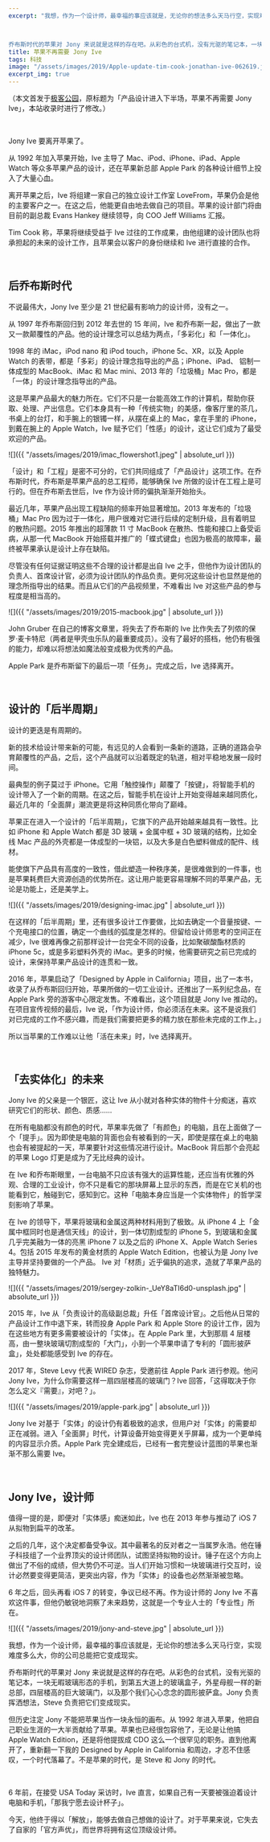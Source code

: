 ```yaml
---
excerpt: "我想，作为一个设计师，最幸福的事应该就是，无论你的想法多么天马行空，实现难度多么大，你的公司总能把它变成现实。



乔布斯时代的苹果对 Jony 来说就是这样的存在吧。从彩色的台式机，没有光驱的笔记本，一块无暇玻璃形态的手机，到第五大道上的玻璃盒子，外星母舰一样的新总部，四层楼高的巨大玻璃门，以及那个我们心心念念的圆形披萨盒。Jony 负责挥洒想法，Steve 负责把它们变成现实。"
title: 苹果不再需要 Jony Ive
tags: 科技
image: "/assets/images/2019/Apple-update-tim-cook-jonathan-ive-062619.jpg"
excerpt_img: true
---
```


（本文首发于[极客公园](https://www.geekpark.net/news/243959)，原标题为「产品设计进入下半场，苹果不再需要 Jony Ive」，本站收录时进行了修改。）

<br>

Jony Ive 要离开苹果了。

从 1992 年加入苹果开始，Ive 主导了 Mac、iPod、iPhone、iPad、Apple Watch 等众多苹果产品的设计，还在苹果新总部 Apple Park 的各种设计细节上投入了大量心血。

离开苹果之后，Ive 将组建一家自己的独立设计工作室 LoveFrom，苹果仍会是他的主要客户之一。在这之后，他能更自由地去做自己的项目。苹果的设计部门将由目前的副总裁 Evans Hankey 继续领导，向 COO Jeff Williams 汇报。

Tim Cook 称，苹果将继续受益于 Ive 过往的工作成果，由他组建的设计团队也将承担起的未来的设计工作，且苹果会以客户的身份继续和 Ive 进行直接的合作。

<br>

## 后乔布斯时代
不说最伟大，Jony Ive 至少是 21 世纪最有影响力的设计师，没有之一。

从 1997 年乔布斯回归到 2012 年去世的 15 年间，Ive 和乔布斯一起，做出了一款又一款颠覆性的产品。他的设计理念可以总结为两点，「多彩化」和「一体化」。

1998 年的 iMac，iPod nano 和 iPod touch，iPhone 5c、XR，以及 Apple Watch 的表带，都是「多彩」的设计理念指导出的产品；iPhone、iPad、 铝制一体成型的 MacBook、iMac 和 Mac mini、2013 年的「垃圾桶」Mac Pro，都是「一体」的设计理念指导出的产品。

这是苹果产品最大的魅力所在。它们不只是一台能高效工作的计算机，帮助你获取、处理、产出信息。它们本身具有一种「传统实物」的美感，像客厅里的茶几，书桌上的台灯，和手腕上的银镯一样，从摆在桌上的 Mac，拿在手里的 iPhone，到戴在腕上的 Apple Watch，Ive 赋予它们「性感」的设计，这让它们成为了最受欢迎的产品。

![]({{ "/assets/images/2019/imac_flowershot1.jpeg" | absolute_url }})

「设计」和「工程」是密不可分的，它们共同组成了「产品设计」这项工作。在乔布斯时代，乔布斯是苹果产品的总工程师，能够确保 Ive 所做的设计在工程上是可行的。但在乔布斯去世后，Ive 作为设计师的偏执渐渐开始抬头。

最近几年，苹果产品出现工程缺陷的频率开始显著增加。2013 年发布的「垃圾桶」Mac Pro 因为过于一体化，用户很难对它进行后续的定制升级，且有着明显的散热问题。2015 年推出的超薄款 11 寸 MacBook 在散热、性能和接口上备受诟病，从那一代 MacBook 开始搭载并推广的「蝶式键盘」也因为极高的故障率，最终被苹果承认是设计上存在缺陷。

尽管没有任何证据证明这些不合理的设计都是出自 Ive 之手，但他作为设计团队的负责人、首席设计官，必须为设计团队的作品负责。更何况这些设计也显然是他的理念所指导出的结果。而且从它们的产品视频里，不难看出 Ive 对这些产品的参与程度是相当高的。

![]({{ "/assets/images/2019/2015-macbook.jpg" | absolute_url }})

John Gruber 在自己的博客文章里，将失去了乔布斯的 Ive 比作失去了列侬的保罗·麦卡特尼（两者是甲壳虫乐队的最重要成员）。没有了最好的搭档，他仍有极强的能力，却难以将想法如魔法般变成极为优秀的产品。

Apple Park 是乔布斯留下的最后一项「任务」。完成之后，Ive 选择离开。

<br>

## 设计的「后半周期」
设计的更迭是有周期的。

新的技术给设计带来新的可能，有远见的人会看到一条新的道路，正确的道路会孕育颠覆性的产品，之后，这个产品就可以沿着既定的轨道，相对平稳地发展一段时间。

最典型的例子莫过于 iPhone。它用「触控操作」颠覆了「按键」，将智能手机的设计带入了一个新的周期。在这之后，智能手机在设计上开始变得越来越同质化，最近几年的「全面屏」潮流更是将这种同质化带向了巅峰。

苹果正在进入一个设计的「后半周期」，它旗下的产品开始越来越具有一致性。比如 iPhone 和 Apple Watch 都是 3D 玻璃 + 金属中框 + 3D 玻璃的结构，比如全线 Mac 产品的外壳都是一体成型的一块铝，以及大多是白色塑料做成的配件、线材。

能使旗下产品具有高度的一致性，借此塑造一种秩序美，是很难做到的一件事，也是苹果耗费巨大资源创造的优势所在。这让用户能更容易理解不同的苹果产品，无论是功能上，还是美学上。

![]({{ "/assets/images/2019/designing-imac.jpg" | absolute_url }})

在这样的「后半周期」里，还有很多设计工作要做，比如去确定一个音量按键、一个充电接口的位置，确定一个曲线的弧度是怎样的。但留给设计师思考的空间正在减少，Ive 很难再像之前那样设计一台完全不同的设备，比如聚碳酸酯材质的 iPhone 5c，或是多彩塑料外壳的 iMac。更多的时候，他需要研究之前已完成的设计，来保持苹果产品设计的连贯和一致。

2016 年，苹果启动了「Designed by Apple in California」项目，出了一本书，收录了从乔布斯回归开始，苹果所做的一切工业设计。还推出了一系列纪念品，在 Apple Park 旁的游客中心限定发售。不难看出，这个项目就是 Jony Ive 推动的。在项目宣传视频的最后，Ive 说，「作为设计师，你必须活在未来。这不是说我们对已完成的工作不感兴趣，而是我们需要把更多的精力放在那些未完成的工作上。」

所以当苹果的工作难以让他「活在未来」时，Ive 选择离开。

<br>

## 「去实体化」的未来
Jony Ive 的父亲是一个银匠，这让 Ive 从小就对各种实体的物件十分痴迷，喜欢研究它们的形状、颜色、质感……

在所有电脑都没有颜色的时代，苹果率先做了「有颜色」的电脑，且在上面做了一个「提手」。因为即使是电脑的背面也会有被看到的一天，即使是摆在桌上的电脑也会有被提起的一天，苹果要针对这些情况进行设计。MacBook 背后那个会亮起的苹果 Logo 灯更是成为了无比经典的设计。

在 Ive 和乔布斯眼里，一台电脑不只应该有强大的运算性能，还应当有优雅的外观、合理的工业设计，你不只是看它的那块屏幕上显示的东西，而是在它关机的也能看到它，触碰到它，感知到它。这种「电脑本身应当是一个实体物件」的哲学深刻影响了苹果。

在 Ive 的领导下，苹果将玻璃和金属这两种材料用到了极致。从 iPhone 4 上「金属中框同时也是通信天线」的设计，到一体切割成型的 iPhone 5，到玻璃和金属几乎完美融为一体的亮黑 iPhone 7 以及之后的 iPhone X、Apple Watch Series 4。包括 2015 年发布的黄金材质的 Apple Watch Edition，也被认为是 Jony Ive 主导并坚持要做的一个产品。 Ive 对「材质」近乎偏执的追求，造就了苹果产品的独特魅力。

![]({{ "/assets/images/2019/sergey-zolkin-_UeY8aTI6d0-unsplash.jpg" | absolute_url }})

2015 年，Ive 从「负责设计的高级副总裁」升任「首席设计官」。之后他从日常的产品设计工作中退下来，转而投身 Apple Park 和 Apple Store 的设计工作，因为在这些地方有更多需要被设计的「实体」。在 Apple Park 里，大到那扇 4 层楼高，由一整块玻璃切割成型的「大门」，小到一个苹果申请了专利的「圆形披萨盒」，处处都能感受到 Ive 的存在。

2017 年，Steve Levy 代表 WIRED 杂志，受邀前往 Apple Park 进行参观。他问 Jony Ive，为什么你需要这样一扇四层楼高的玻璃门？Ive 回答，「这得取决于你怎么定义『需要』，对吧？」。

![]({{ "/assets/images/2019/apple-park.jpg" | absolute_url }})

Jony Ive 对基于「实体」的设计仍有着极致的追求，但用户对「实体」的需要却正在减弱。进入「全面屏」时代，计算设备开始变得更关乎屏幕，成为一个更单纯的内容显示介质。Apple Park 完全建成后，已经有一套完整设计蓝图的苹果也渐渐不那么需要 Ive。

<br>

## Jony Ive，设计师
值得一提的是，即便对「实体感」痴迷如此，Ive 也在 2013 年参与推动了 iOS 7 从拟物到扁平的改革。

之后的几年，这个决定都备受争议。其中最著名的反对者之一当属罗永浩。他在锤子科技组了一个业界顶尖的设计师团队，试图坚持拟物的设计。锤子在这个方向上做出了不俗的成绩，但大势仍不可逆。当人们开始习惯和一块玻璃进行交互时，设计必然要变得更简洁，更突出内容，作为「实体」的设备也必然渐渐被忽略。

6 年之后，回头再看 iOS 7 的转变，争议已经不再。作为设计师的 Jony Ive 不喜欢这件事，但他仍敏锐地洞察了未来趋势，这就是一个专业人士的「专业性」所在。

![]({{ "/assets/images/2019/jony-and-steve.jpg" | absolute_url }})

我想，作为一个设计师，最幸福的事应该就是，无论你的想法多么天马行空，实现难度多么大，你的公司总能把它变成现实。

乔布斯时代的苹果对 Jony 来说就是这样的存在吧。从彩色的台式机，没有光驱的笔记本，一块无暇玻璃形态的手机，到第五大道上的玻璃盒子，外星母舰一样的新总部，四层楼高的巨大玻璃门，以及那个我们心心念念的圆形披萨盒。Jony 负责挥洒想法，Steve 负责把它们变成现实。

但历史注定 Jony 不能把苹果当作一块永恒的画布。从 1992 年进入苹果，他把自己职业生涯的一大半贡献给了苹果。苹果也已经很包容他了，无论是让他搞 Apple Watch Edition，还是将他提拔成 CDO 这么一个很罕见的职务。直到他离开了，重新翻一下我的 Designed by Apple in California 和周边，才忍不住感叹，一个时代落幕了。不是苹果的时代，是 Steve 和 Jony 的时代。

<br>

6 年前，在接受 USA Today 采访时，Ive 直言，如果自己有一天要被强迫着设计电脑和手机，「那我宁愿去设计杯子」。

今天，他终于得以「解放」，能够去做自己想做的设计了。对于苹果来说，它失去了自家的「官方声优」，而世界将拥有这位顶级设计师。